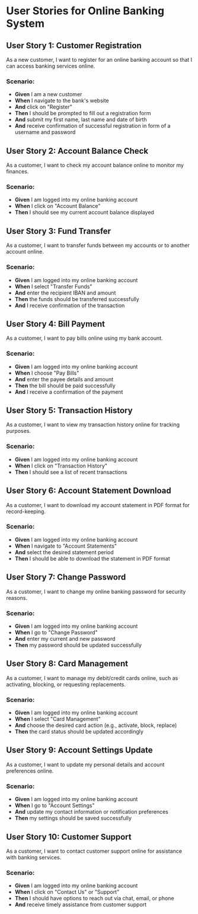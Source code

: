 # User Stories for Online Banking System

## User Story 1: Customer Registration
As a new customer, I want to register for an online banking account so that I can access banking services online.

### Scenario:
- **Given** I am a new customer
- **When** I navigate to the bank's website
- **And** click on "Register"
- **Then** I should be prompted to fill out a registration form
- **And** submit my first name, last name and date of birth
- **And** receive confirmation of successful registration in form of a username and password

## User Story 2: Account Balance Check
As a customer, I want to check my account balance online to monitor my finances.

### Scenario:
- **Given** I am logged into my online banking account
- **When** I click on "Account Balance"
- **Then** I should see my current account balance displayed

## User Story 3: Fund Transfer
As a customer, I want to transfer funds between my accounts or to another account online.

### Scenario:
- **Given** I am logged into my online banking account
- **When** I select "Transfer Funds"
- **And** enter the recipient IBAN and amount
- **Then** the funds should be transferred successfully
- **And** I receive confirmation of the transaction

## User Story 4: Bill Payment
As a customer, I want to pay bills online using my bank account.

### Scenario:
- **Given** I am logged into my online banking account
- **When** I choose "Pay Bills"
- **And** enter the payee details and amount
- **Then** the bill should be paid successfully
- **And** I receive a confirmation of the payment

## User Story 5: Transaction History
As a customer, I want to view my transaction history online for tracking purposes.

### Scenario:
- **Given** I am logged into my online banking account
- **When** I click on "Transaction History"
- **Then** I should see a list of recent transactions

## User Story 6: Account Statement Download
As a customer, I want to download my account statement in PDF format for record-keeping.

### Scenario:
- **Given** I am logged into my online banking account
- **When** I navigate to "Account Statements"
- **And** select the desired statement period
- **Then** I should be able to download the statement in PDF format

## User Story 7: Change Password
As a customer, I want to change my online banking password for security reasons.

### Scenario:
- **Given** I am logged into my online banking account
- **When** I go to "Change Password"
- **And** enter my current and new password
- **Then** my password should be updated successfully

## User Story 8: Card Management
As a customer, I want to manage my debit/credit cards online, such as activating, blocking, or requesting replacements.

### Scenario:
- **Given** I am logged into my online banking account
- **When** I select "Card Management"
- **And** choose the desired card action (e.g., activate, block, replace)
- **Then** the card status should be updated accordingly

## User Story 9: Account Settings Update
As a customer, I want to update my personal details and account preferences online.

### Scenario:
- **Given** I am logged into my online banking account
- **When** I go to "Account Settings"
- **And** update my contact information or notification preferences
- **Then** my settings should be saved successfully

## User Story 10: Customer Support
As a customer, I want to contact customer support online for assistance with banking services.

### Scenario:
- **Given** I am logged into my online banking account
- **When** I click on "Contact Us" or "Support"
- **Then** I should have options to reach out via chat, email, or phone
- **And** receive timely assistance from customer support
